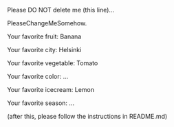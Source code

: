 Please DO NOT delete me (this line)...

PleaseChangeMeSomehow.



Your favorite fruit: Banana

Your favorite city: Helsinki 

Your favorite vegetable: Tomato

Your favorite color: ...

Your favorite icecream: Lemon

Your favorite season: ...


(after this, please follow the instructions in README.md)


